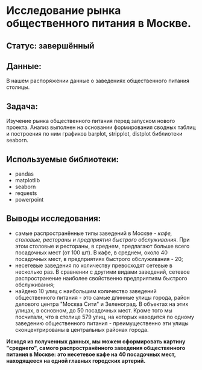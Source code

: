 # Исследование рынка общественного питания в Москве.
## Статус: завершённый
## Данные:
В нашем распоряжении данные о заведениях общественного питания столицы.
## Задача:
Изучение рынка общественного питания перед запуском нового проекта. Анализ выполнен на основании формирования сводных таблиц и построения по ним графиков barplot, stripplot, distplot библиотеки seaborn.
## Используемые библиотеки:
- pandas
- matplotlib 
- seaborn 
- requests 
- powerpoint
## Выводы исследования:
- самые распространённые типы заведений в Москве - *кафе, столовые, рестораны и предприятия быстрого обслуживания*. При этом столовые и рестораны, в среднем, предлагают больше всего посадочных мест (от 100 шт). В кафе, в среднем, около 40 посадочных мест, в предприятиях быстрого обслуживания - 20;
- несетевые заведения по количеству превосходят сетевые в несколько раз. В сравнении с другими видами заведений, сетевое распространение наиболее свойственно предприятиям быстрого обслуживания;
- найдено 10 улиц с наибольшим количество заведений общественного питания - это самые длинные улицы города, район делового центра "Москва Сити" и Зеленоград. В объектах на этих улицах, в основном, до 50 посадочных мест. Кроме того мы посчитали, что в столице 579 улиц, на которых находится по одному заведению общественного питания - преимущественно эти улицы сконцентрированы в центральных районах города.

**Исходя из полученных данных, мы можем сформировать картину "среднего", самого распространённого заведения общественного питания в Москве: это несетевое кафе на 40 посадочных мест, находящееся на одной главных городских артерий.**
